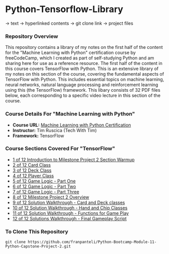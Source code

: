 # Python-Tensorflow-Library
-> text
-> hyperlinked contents
-> git clone link 
-> project files
### Repository Overview 

This repository contains a library of my notes on the first half of the content for the "Machine Learning with Python" certification course by freeCodeCamp, which I created as part of self-studying Python and am sharing here for use as a reference resource. The first half of the content in this course covers TensorFlow with Python. This is an extensive library of my notes on this section of the course, covering the fundamental aspects of TensorFlow with Python. This includes essential topics on machine learning, neural networks, natural language processing and reinforcement learning using this (the TensorFlow) framework. This libary consists of 32 PDF files below, each corresponding to a specific video lecture in this section of the course. 

### Course Details For "Machine Learning with Python"
- **Course URL:** [Machine Learning with Python Certification](https://www.freecodecamp.org/learn/machine-learning-with-python/#tensorflow)
- **Instructor:** Tim Ruscica (Tech With Tim)
- **Framework:** TensorFlow
  
### Course Sections Covered For "TensorFlow"
- [1 of 12 Introduction to Milestone Project 2 Section Warmup](https://github.com/franpanteli/Python-Bootcamp-Module-11-Python-Capstone-Project-2/blob/main/Notes%20on%20Videos%20-%20Module%2011%20Python%20Capstone%20Project%202/1%20of%2012%20Introduction%20to%20Milestone%20Project%202%20Section%20Warmup.pdf)
- [2 of 12 Card Class](https://github.com/franpanteli/Python-Bootcamp-Module-11-Python-Capstone-Project-2/blob/main/Notes%20on%20Videos%20-%20Module%2011%20Python%20Capstone%20Project%202/2%20of%2012%20Card%20Class.pdf)
- [3 of 12 Deck Class](https://github.com/franpanteli/Python-Bootcamp-Module-11-Python-Capstone-Project-2/blob/main/Notes%20on%20Videos%20-%20Module%2011%20Python%20Capstone%20Project%202/3%20of%2012%20Deck%20Class.pdf)
- [4 of 12 Player Class](https://github.com/franpanteli/Python-Bootcamp-Module-11-Python-Capstone-Project-2/blob/main/Notes%20on%20Videos%20-%20Module%2011%20Python%20Capstone%20Project%202/4%20of%2012%20Player%20Class.pdf)
- [5 of 12 Game Logic - Part One](https://github.com/franpanteli/Python-Bootcamp-Module-11-Python-Capstone-Project-2/blob/main/Notes%20on%20Videos%20-%20Module%2011%20Python%20Capstone%20Project%202/5%20of%2012%20Game%20Logic%20-%20Part%20One.pdf)
- [6 of 12 Game Logic - Part Two](https://github.com/franpanteli/Python-Bootcamp-Module-11-Python-Capstone-Project-2/blob/main/Notes%20on%20Videos%20-%20Module%2011%20Python%20Capstone%20Project%202/6%20of%2012%20Game%20Logic%20-%20Part%20Two.pdf)
- [7 of 12 Game Logic - Part Three](https://github.com/franpanteli/Python-Bootcamp-Module-11-Python-Capstone-Project-2/blob/main/Notes%20on%20Videos%20-%20Module%2011%20Python%20Capstone%20Project%202/7%20of%2012%20Game%20Logic%20-%20Part%20Three.pdf)
- [8 of 12 Milestone Project 2 Overview](https://github.com/franpanteli/Python-Bootcamp-Module-11-Python-Capstone-Project-2/blob/main/Notes%20on%20Videos%20-%20Module%2011%20Python%20Capstone%20Project%202/8%20of%2012%20Milestone%20Project%202%20Overview.pdf)
- [9 of 12 Solution Walkthrough - Card and Deck classes](https://github.com/franpanteli/Python-Bootcamp-Module-11-Python-Capstone-Project-2/blob/main/Notes%20on%20Videos%20-%20Module%2011%20Python%20Capstone%20Project%202/9%20of%2012%20Solution%20Walkthrough%20-%20Card%20and%20Deck%20classes.pdf)
- [10 of 12 Solution Walkthrough - Hand and Chip Classes](https://github.com/franpanteli/Python-Bootcamp-Module-11-Python-Capstone-Project-2/blob/main/Notes%20on%20Videos%20-%20Module%2011%20Python%20Capstone%20Project%202/10%20of%2012%20Solution%20Walkthrough%20-%20Hand%20and%20Chip%20Classes.pdf)
- [11 of 12 Solution Walkthrough - Functions for Game Play](https://github.com/franpanteli/Python-Bootcamp-Module-11-Python-Capstone-Project-2/blob/main/Notes%20on%20Videos%20-%20Module%2011%20Python%20Capstone%20Project%202/11%20of%2012%20Solution%20Walkthrough%20-%20Functions%20for%20Game%20Play.pdf)
- [12 of 12 Solutions Walkthrough - Final Gameplay Script](https://github.com/franpanteli/Python-Bootcamp-Module-11-Python-Capstone-Project-2/blob/main/Notes%20on%20Videos%20-%20Module%2011%20Python%20Capstone%20Project%202/12%20of%2012%20Solutions%20Walkthrough%20-%20Final%20Gameplay%20Script.pdf)

### To Clone This Repository
```
git clone https://github.com/franpanteli/Python-Bootcamp-Module-11-Python-Capstone-Project-2.git
```